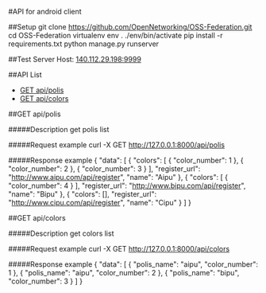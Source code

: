 #API for android client

##Setup
    git clone https://github.com/OpenNetworking/OSS-Federation.git
    cd OSS-Federation
    virtualenv env
    . ./env/bin/activate
    pip install -r requirements.txt
    python manage.py runserver
    
    

##Test Server
Host: [140.112.29.198:9999](http://140.112.29.198:9999)

##API List
- [GET api/polis](#api_polis)
- [GET api/colors](#api_colors)

##<a name="api_polis"></a>GET api/polis

#####Description
get polis list

#####Request example
	curl -X GET http://127.0.0.1:8000/api/polis

#####Response example
	{
        "data": [
            {
                "colors": [
                    {
                        "color_number": 1
                    },
                    {
                        "color_number": 2
                    },
                    {
                        "color_number": 3
                    }
                ],
                "register_url": "http://www.aipu.com/api/register",
                "name": "Aipu"
            },
            {
            	"colors": [
                    {
                        "color_number": 4
                    }
                ],
                "register_url": "http://www.bipu.com/api/register",
                "name": "Bipu"
            },
            {
                "colors": [],
                "register_url": "http://www.cipu.com/api/register",
                "name": "Cipu"
            }
        ]
    }
    
    
##<a name="api_colors"></a>GET api/colors

#####Description
get colors list

#####Request example
	curl -X GET http://127.0.0.1:8000/api/colors

#####Response example
	{
        "data": [
            {
                "polis_name": "aipu",
                "color_number": 1
            },
            {
                "polis_name": "aipu",
                "color_number": 2
            },
            {
                "polis_name": "bipu",
                "color_number": 3
            }
        ]
    }
